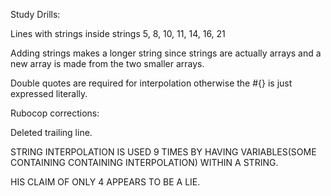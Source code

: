 
Study Drills:

Lines with strings inside strings 5, 8, 10, 11, 14, 16, 21

Adding strings makes a longer string since strings
are actually arrays and a new array is made from the two smaller arrays.

Double quotes are required for interpolation otherwise the #{} is just
expressed literally.

Rubocop corrections:

Deleted trailing line.

STRING INTERPOLATION IS USED 9 TIMES BY HAVING VARIABLES(SOME CONTAINING
CONTAINING INTERPOLATION) WITHIN A STRING.

HIS CLAIM OF ONLY 4 APPEARS TO BE A LIE.
